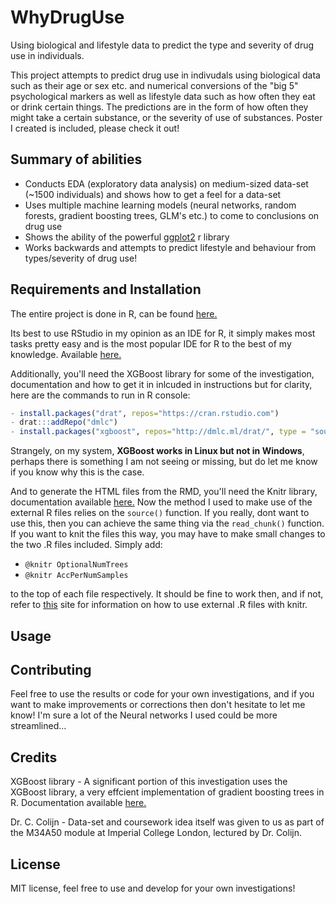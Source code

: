 # WhyDrugUse
Using biological and lifestyle data to predict the type and severity of drug use in individuals.

This project attempts to predict drug use in indivudals using biological data such as their age or sex etc. and numerical conversions of the "big 5" psychological markers as well as lifestyle data such as how often they eat or drink certain things. The predictions are in the form of how often they might take a certain substance, or the severity of use of substances. Poster I created is included, please check it out!

## Summary of abilities

- Conducts EDA (exploratory data analysis) on medium-sized data-set (~1500 individuals) and shows how to get a feel for a data-set
- Uses multiple machine learning models (neural networks, random forests, gradient boosting trees, GLM's etc.) to come to conclusions on drug use
- Shows the ability of the powerful <a href="http://ggplot2.org/">ggplot2</a> r library 
- Works backwards and attempts to predict lifestyle and behaviour from types/severity of drug use!

## Requirements and Installation

The entire project is done in R, can be found <a href="https://www.r-project.org/about.html">here.</a>

Its best to use RStudio in my opinion as an IDE for R, it simply makes most tasks pretty easy and is the most popular IDE for R to the best of my knowledge. Available <a href="https://www.rstudio.com/">here.</a>

Additionally, you'll need the XGBoost library for some of the investigation, documentation and how to get it in inlcuded in instructions but for clarity, here are the commands to run in R console:
```r
- install.packages("drat", repos="https://cran.rstudio.com")
- drat:::addRepo("dmlc")
- install.packages("xgboost", repos="http://dmlc.ml/drat/", type = "source")
```
Strangely, on my system, <strong>XGBoost works in Linux but not in Windows</strong>, perhaps there is something I am not seeing or missing, but do let me know if you know why this is the case.

And to generate the HTML files from the RMD, you'll need the Knitr library, documentation available <a href="https://cran.r-project.org/web/packages/knitr/index.html">here.</a> 
Now the method I used to make use of the external R files relies on the ```source()``` function. If you really, dont want to use this, then you can achieve the same thing via the ```read_chunk()``` function. If you want to knit the files this way, you may have to make small changes to the two .R files included. Simply add:
- ```@knitr OptionalNumTrees ```
- ```@knitr AccPerNumSamples ``` 

to the top of each file respectively. It should be fine to work then, and if not, refer to <a href="http://zevross.com/blog/2014/07/09/making-use-of-external-r-code-in-knitr-and-r-markdown/">this</a> site for information on how to use external .R files with knitr. 


## Usage

## Contributing

Feel free to use the results or code for your own investigations, and if you want to make improvements or corrections then don't hesitate to let me know! I'm sure a lot of the Neural networks I used could be more streamlined...

## Credits

XGBoost library - A significant portion of this investigation uses the XGBoost library, a very effcient implementation of gradient boosting trees in R. Documentation available <a href="https://cran.r-project.org/web/packages/xgboost/index.html">here.</a>

Dr. C. Colijn - Data-set and coursework idea itself was given to us as part of the M34A50 module at Imperial College London, lectured by Dr. Colijn. 

## License
MIT license, feel free to use and develop for your own investigations!
